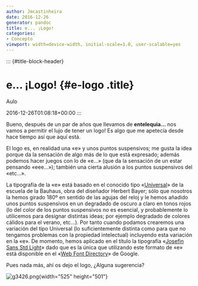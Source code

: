 ```yaml
---
author: Jmcastinheira
date: 2016-12-26
generator: pandoc
title: e... ¡Logo!
categories:
- Concepto
viewport: width=device-width, initial-scale=1.0, user-scalable=yes
---
```


::: {#title-block-header}
# e... ¡Logo! {#e-logo .title}

Aulo

2016-12-26T01:08:18+00:00
:::

Bueno, después de un par de años que llevamos de **entelequia...** nos
vamos a permitir el lujo de tener un logo! Es algo que me apetecía desde
hace tiempo así que aquí está.

El logo es, en realidad una «e» y unos puntos suspensivos; me gusta la
idea porque da la sensación de algo más de lo que está expresado; además
podemos hacer juegos con lo de «e...» (que da la sensación de un estar
pensando «eee...»); también una cierta alusión a los puntos suspensivos
del «etc...».

La tipografía de la «e» está basado en el conocido tipo
«[Universal](http://es.letrag.com/tipografia.php?id=43)» de la escuela
de la Bauhaus, obra del diseñador Herbert Bayer; sólo que nosotros la
hemos girado 180º en sentido de las agujas del reloj y le hemos añadido
unos puntos suspensivos en un degradado de oscuro a claro en tonos rojos
(lo del color de los puntos suspensivos no es esencial, y probablemente
lo utilicemos para designar distintas ideas; por ejemplo degradado de
colores cálidos para el verano, etc...). Por tanto cuando podamos
crearemos una variación del tipo Universal (lo suficientemente distinta
como para que no tengamos problemas con la propiedad intelectual)
incluyendo esta variación en la «e». De momento, hemos aplicado en el
título la tipografía «[Josefin Sans Std
Light](http://code.google.com/webfonts/family?family=Josefin+Sans+Std+Light#specimen)»
dado que es la única que utilizando este formato de «e» está disponible
en el «[Web Font Directory](http://code.google.com/webfonts)» de Google.

Pues nada más, ahí os dejo el logo, ¿Alguna sugerencia?

![g3426.png](http://bligoo.com/media/users/0/46816/images/public/4621/g3426.png?v=1280136542011){width="525"
height="501"}
